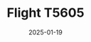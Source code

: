 ---
layout: photo-detail
title: "Flight T5605"
date: 2025-01-19
collection: photos
header:
  teaser: "https://kw-aviation.oss-cn-beijing.aliyuncs.com/25.1.19.T5605.JPG"
shooting_date: 2025-01-19
flight_number: "T5605"
origin_destination: "ASB-PEK"
registration_number: "EZ-A778"
aircraft_type: "Boeing 777-200LR"
livery: "-"
---